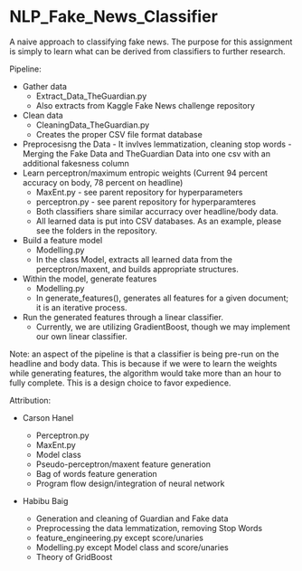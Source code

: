 # NLP_Fake_News_Classifier
A naive approach to classifying fake news. The purpose for this assignment is simply to learn what can be derived from classifiers to further research.


Pipeline:
  - Gather data
    - Extract_Data_TheGuardian.py
    - Also extracts from Kaggle Fake News challenge repository
  - Clean data
    - CleaningData_TheGuardian.py
    - Creates the proper CSV file format database
   - Preprocesisng the Data
    - It invlves lemmatization, cleaning stop words
    - Merging the Fake Data and TheGuardian Data into one csv with an additional fakesness column
  - Learn perceptron/maximum entropic weights (Current 94 percent accuracy on body, 78 percent on headline)
    - MaxEnt.py     - see parent repository for hyperparameters
    - perceptron.py - see parent repository for hyperparamteres
    - Both classifiers share similar accurracy over headline/body data.
    - All learned data is put into CSV databases. As an example, please see the folders in the repository.
  - Build a feature model
    - Modelling.py
    - In the class Model, extracts all learned data from the perceptron/maxent, and builds appropriate structures.
  - Within the model, generate features
    - Modelling.py
    - In generate_features(), generates all features for a given document; it is an iterative process.
  - Run the generated features through a linear classifier.
    - Currently, we are utilizing GradientBoost, though we may implement our own linear classifier.

Note: an aspect of the pipeline is that a classifier is being pre-run on the headline and body data.
      This is because if we were to learn the weights while generating features, the algorithm would
      take more than an hour to fully complete. This is a design choice to favor expedience.
      
Attribution:
  - Carson Hanel
    - Perceptron.py
    - MaxEnt.py
    - Model class
    - Pseudo-perceptron/maxent feature generation
    - Bag of words feature generation
    - Program flow design/integration of neural network
    
  - Habibu Baig
    - Generation and cleaning of Guardian and Fake data
    - Preprocessing the data lemmatization, removing Stop Words
    - feature_engineering.py except score/unaries
    - Modelling.py except Model class and score/unaries
    - Theory of GridBoost
